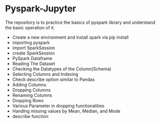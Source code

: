 # Pyspark-Jupyter
The repository is to practice the basics of pyspark library and understand the basic operation of it.
- Create a new environment and install spark via pip install
- importing pyspark
- import SparkSession
- create SparkSession
- PySpark Dataframe
- Reading The Dataset
- Checking the Datatypes of the Column(Schema)
- Selecting Columns and Indexing
- Check describe option similar to Pandas
- Adding Columns
- Dropping Columns
- Renaming Columns
- Dropping Rows
- Various Parameter in dropping functionalities
- Handlng missing values by Mean, Median, and Mode
- describe function



